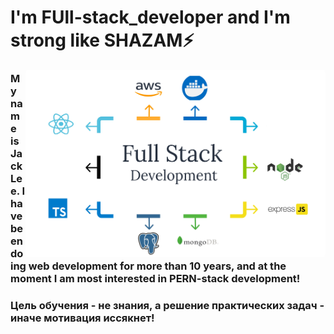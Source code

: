 # I'm FUll-stack_developer and I'm strong like SHAZAM⚡

<img align="right" alt="GIF" width="480" height="300" style="border-radius: 5px" src="./images.png" >

### My name is Jack Lee. I have been doing web development for more than 10 years, and at the moment I am most interested in PERN-stack development!
### Цель обучения - не знания, а решение практических задач - иначе мотивация иссякнет!




